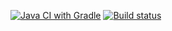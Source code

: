 [![Java CI with Gradle](https://github.com/Mifalem/Patterns/actions/workflows/gradle.yml/badge.svg)](https://github.com/Mifalem/Patterns/actions/workflows/gradle.yml)
[![Build status](https://ci.appveyor.com/api/projects/status/26rf5mwwnhsttej6?svg=true)](https://ci.appveyor.com/project/Mifalem/patterns-vpjbr)
